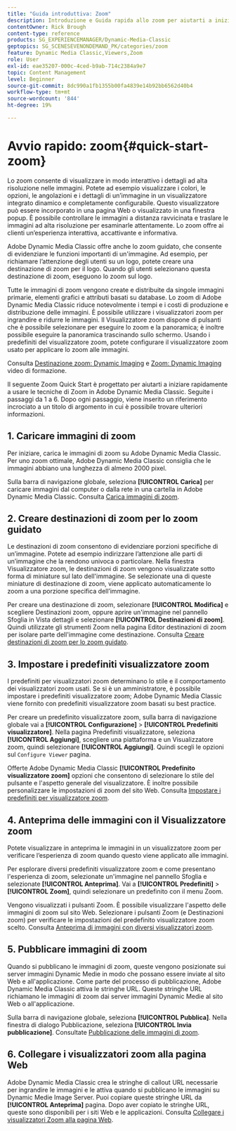```yaml
---
title: "Guida introduttiva: Zoom"
description: Introduzione e Guida rapida allo zoom per aiutarti a iniziare subito a usare lo zoom.
contentOwner: Rick Brough
content-type: reference
products: SG_EXPERIENCEMANAGER/Dynamic-Media-Classic
geptopics: SG_SCENESEVENONDEMAND_PK/categories/zoom
feature: Dynamic Media Classic,Viewers,Zoom
role: User
exl-id: eae35207-000c-4ced-b9ab-714c2384a9e7
topic: Content Management
level: Beginner
source-git-commit: 8dc990a1fb1355b00fa4839e14b92bb6562d40b4
workflow-type: tm+mt
source-wordcount: '844'
ht-degree: 19%

---
```


# Avvio rapido: zoom{#quick-start-zoom}

Lo zoom consente di visualizzare in modo interattivo i dettagli ad alta risoluzione nelle immagini. Potete ad esempio visualizzare i colori, le opzioni, le angolazioni e i dettagli di un’immagine in un visualizzatore integrato dinamico e completamente configurabile. Questo visualizzatore può essere incorporato in una pagina Web o visualizzato in una finestra popup. È possibile controllare le immagini a distanza ravvicinata e traslare le immagini ad alta risoluzione per esaminarle attentamente. Lo zoom offre ai clienti un’esperienza interattiva, accattivante e informativa.

Adobe Dynamic Media Classic offre anche lo zoom guidato, che consente di evidenziare le funzioni importanti di un&#39;immagine. Ad esempio, per richiamare l’attenzione degli utenti su un logo, potete creare una destinazione di zoom per il logo. Quando gli utenti selezionano questa destinazione di zoom, eseguono lo zoom sul logo.

Tutte le immagini di zoom vengono create e distribuite da singole immagini primarie, elementi grafici e attributi basati su database. Lo zoom di Adobe Dynamic Media Classic riduce notevolmente i tempi e i costi di produzione e distribuzione delle immagini. È possibile utilizzare i visualizzatori zoom per ingrandire e ridurre le immagini. Il Visualizzatore zoom dispone di pulsanti che è possibile selezionare per eseguire lo zoom e la panoramica; è inoltre possibile eseguire la panoramica trascinando sullo schermo. Usando i predefiniti del visualizzatore zoom, potete configurare il visualizzatore zoom usato per applicare lo zoom alle immagini.

Consulta [Destinazione zoom: Dynamic Imaging](https://s7d5.scene7.com/s7viewers/html5/VideoViewer.html?videoserverurl=https://s7d5.scene7.com/is/content/&amp;emailurl=https://s7d5.scene7.com/s7/emailFriend&amp;serverUrl=https://s7d5.scene7.com/is/image/&amp;config=Scene7SharedAssets/Universal_HTML5_Video&amp;contenturl=https://s7d5.scene7.com/skins/&amp;asset=S7tutorials/559_Zoom%20Target%20Tool_converted%20renamed_Dynamic%20Imaging-AVS) e [Zoom: Dynamic Imaging](https://s7d5.scene7.com/s7viewers/html5/VideoViewer.html?videoserverurl=https://s7d5.scene7.com/is/content/&amp;emailurl=https://s7d5.scene7.com/s7/emailFriend&amp;serverUrl=https://s7d5.scene7.com/is/image/&amp;config=Scene7SharedAssets/Universal_HTML5_Video&amp;contenturl=https://s7d5.scene7.com/skins/&amp;asset=S7tutorials/560_Zoom_converted%20renamed_Dynamic%20Imaging-AVS) video di formazione.

Il seguente Zoom Quick Start è progettato per aiutarti a iniziare rapidamente a usare le tecniche di Zoom in Adobe Dynamic Media Classic. Seguite i passaggi da 1 a 6. Dopo ogni passaggio, viene inserito un riferimento incrociato a un titolo di argomento in cui è possibile trovare ulteriori informazioni.

## 1. Caricare immagini di zoom

Per iniziare, carica le immagini di zoom su Adobe Dynamic Media Classic. Per uno zoom ottimale, Adobe Dynamic Media Classic consiglia che le immagini abbiano una lunghezza di almeno 2000 pixel.

Sulla barra di navigazione globale, seleziona **[!UICONTROL Carica]** per caricare immagini dal computer o dalla rete in una cartella in Adobe Dynamic Media Classic. Consulta [Carica immagini di zoom](uploading-zoom-images.md#uploading_zoom_images).

## 2. Creare destinazioni di zoom per lo zoom guidato

Le destinazioni di zoom consentono di evidenziare porzioni specifiche di un’immagine. Potete ad esempio indirizzare l’attenzione alle parti di un’immagine che la rendono univoca o particolare. Nella finestra Visualizzatore zoom, le destinazioni di zoom vengono visualizzate sotto forma di miniature sul lato dell&#39;immagine. Se selezionate una di queste miniature di destinazione di zoom, viene applicato automaticamente lo zoom a una porzione specifica dell’immagine.

Per creare una destinazione di zoom, selezionare **[!UICONTROL Modifica]** e scegliere Destinazioni zoom, oppure aprire un&#39;immagine nel pannello Sfoglia in Vista dettagli e selezionare **[!UICONTROL Destinazioni di zoom]**. Quindi utilizzate gli strumenti Zoom nella pagina Editor destinazioni di zoom per isolare parte dell&#39;immagine come destinazione. Consulta [Creare destinazioni di zoom per lo zoom guidato](creating-zoom-targets-guided-zoom.md#creating_zoom_targets_for_guided_zoom).

## 3. Impostare i predefiniti visualizzatore zoom

I predefiniti per visualizzatori zoom determinano lo stile e il comportamento dei visualizzatori zoom usati. Se si è un amministratore, è possibile impostare i predefiniti visualizzatore zoom; Adobe Dynamic Media Classic viene fornito con predefiniti visualizzatore zoom basati su best practice.

Per creare un predefinito visualizzatore zoom, sulla barra di navigazione globale vai a **[!UICONTROL Configurazione]** > **[!UICONTROL Predefiniti visualizzatore]**. Nella pagina Predefiniti visualizzatore, seleziona **[!UICONTROL Aggiungi]**, scegliere una piattaforma e un Visualizzatore zoom, quindi selezionare **[!UICONTROL Aggiungi]**. Quindi scegli le opzioni sul `Configure Viewer` pagina.

Offerte Adobe Dynamic Media Classic **[!UICONTROL Predefinito visualizzatore zoom]** opzioni che consentono di selezionare lo stile del pulsante e l&#39;aspetto generale del visualizzatore. È inoltre possibile personalizzare le impostazioni di zoom del sito Web. Consulta [Impostare i predefiniti per visualizzatore zoom](setting-zoom-viewer-presets.md#setting_up_zoom_viewer_presets).

## 4. Anteprima delle immagini con il Visualizzatore zoom

Potete visualizzare in anteprima le immagini in un visualizzatore zoom per verificare l’esperienza di zoom quando questo viene applicato alle immagini.

Per esplorare diversi predefiniti visualizzatore zoom e come presentano l&#39;esperienza di zoom, selezionate un&#39;immagine nel pannello Sfoglia e selezionate **[!UICONTROL Anteprima]**. Vai a **[!UICONTROL Predefiniti]** > **[!UICONTROL Zoom]**, quindi selezionare un predefinito con il menu Zoom.

Vengono visualizzati i pulsanti Zoom. È possibile visualizzare l&#39;aspetto delle immagini di zoom sul sito Web. Selezionare i pulsanti Zoom (e Destinazioni zoom) per verificare le impostazioni del predefinito visualizzatore zoom scelto. Consulta [Anteprima di immagini con diversi visualizzatori zoom](previewing-image-assets-different-zoom.md#previewing_image_assets_with_different_zoom_viewers).

## 5. Pubblicare immagini di zoom

Quando si pubblicano le immagini di zoom, queste vengono posizionate sui server immagini Dynamic Medie in modo che possano essere inviate al sito Web e all&#39;applicazione. Come parte del processo di pubblicazione, Adobe Dynamic Media Classic attiva le stringhe URL. Queste stringhe URL richiamano le immagini di zoom dai server immagini Dynamic Medie al sito Web o all&#39;applicazione.

Sulla barra di navigazione globale, seleziona **[!UICONTROL Pubblica]**. Nella finestra di dialogo Pubblicazione, seleziona **[!UICONTROL Invia pubblicazione]**. Consultate [Pubblicazione delle immagini di zoom](publishing-zoom-images.md#publishing_zoom_images).

## 6. Collegare i visualizzatori zoom alla pagina Web

Adobe Dynamic Media Classic crea le stringhe di callout URL necessarie per ingrandire le immagini e le attiva quando si pubblicano le immagini su Dynamic Medie Image Server. Puoi copiare queste stringhe URL da **[!UICONTROL Anteprima]** pagina. Dopo aver copiato le stringhe URL, queste sono disponibili per i siti Web e le applicazioni. Consulta [Collegare i visualizzatori Zoom alla pagina Web](linking-zoom-viewers-web-pages.md#linking_zoom_viewers_to_your_web_pages).
